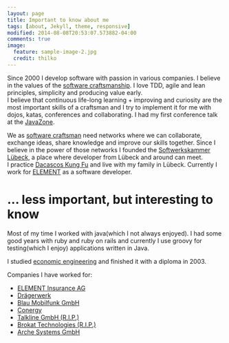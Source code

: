 ```yaml
---
layout: page
title: Important to know about me
tags: [about, Jekyll, theme, responsive]
modified: 2014-08-08T20:53:07.573882-04:00
comments: true
image:
  feature: sample-image-2.jpg
  credit: thilko
---
```

Since 2000 I develop software with passion in various companies. I believe in the values of the [software craftsmanship][5]. I love TDD, agile and lean principles, simplicity and producing     value early.    
I believe that continuous life-long learning + improving and curiosity are the most important skills of a craftsman and I try to implement it for me with dojos, katas, conferences and collaborating. I had my first conference talk at the [JavaZone][1].  

We as [software craftsman][3] need networks where we can collaborate, exchange ideas, share knowledge and improve our skills together. Since I believe in the power of those networks I founded the [Softwerkskammer Lübeck][2], a place where developer from Lübeck and around can meet.  
I practice [Dacascos Kung Fu][7] and live with my family in Lübeck. Currently I work for [ELEMENT][14] as a software developer.

# ... less important, but interesting to know

Most of my time I worked with java(which I not always enjoyed). I had some good years with ruby and ruby on rails and currently I use groovy for testing(which I enjoy) applications written in Java.

I studied [economic engineering][4] and finished it with a diploma in 2003.

Companies I have worked for:

* [ELEMENT Insurance AG][14]
* [Drägerwerk][12]
* [Blau Mobilfunk GmbH][11]
* [Conergy][10]
* [Talkline GmbH (R.I.P.)][9]
* [Brokat Technologies (R.I.P.)][8]
* [Arche Systems GmbH][13]

[1]: https://vimeo.com/105758344
[2]: https://www.softwerkskammer.org/groups/luebeck
[3]: http://manifesto.softwarecraftsmanship.org/
[4]: http://www.jade-hs.de/
[5]: http://en.wikipedia.org/wiki/Software_craftsmanship
[6]: http://www.draeger.com/sites/enus_us/Pages/default.aspx
[7]: http://www.sifumichael.de/
[8]: https://en.wikipedia.org/wiki/Brokat
[9]: https://en.wikipedia.org/wiki/Debitel
[10]: http://www.conergy.de/
[11]: https://www.blau.de/
[12]: http://www.draeger.com/
[13]: http://www.arche-systeme.de/
[14]: http://www.element.in/
